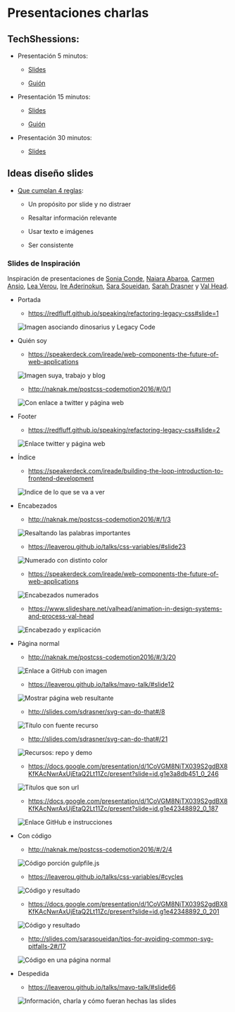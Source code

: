 # Presentaciones charlas

## TechShessions:

* Presentación 5 minutos: 

    * [Slides](https://cristinafsanz.github.io/slides/techshessions2017/5min)

    * [Guión](techshessions2017/5min/guion.md)

* Presentación 15 minutos:

    * [Slides](https://cristinafsanz.github.io/slides/techshessions2017/15min)

    * [Guión](techshessions2017/15min/guion.md)

* Presentación 30 minutos:

    * [Slides](https://cristinafsanz.github.io/slides/techshessions2017/30min/#slide=1)

## Ideas diseño slides

* [Que cumplan 4 reglas](https://speakerdeck.com/mseckington/the-art-of-slide-design): 

    * Un propósito por slide y no distraer

    * Resaltar información relevante

    * Usar texto e imágenes

    * Ser consistente

### Slides de Inspiración

Inspiración de presentaciones de [Sonia Conde](https://twitter.com/nonlessorganic), [Naiara Abaroa](https://twitter.com/nabaroa), [Carmen Ansio](https://twitter.com/carmenansio), [Lea Verou](https://twitter.com/LeaVerou), [Ire Aderinokun](https://twitter.com/ireaderinokun), [Sara Soueidan](https://twitter.com/SaraSoueidan), [Sarah Drasner](https://twitter.com/sarah_edo) y [Val Head](https://twitter.com/vlh).

* Portada

    * https://redfluff.github.io/speaking/refactoring-legacy-css#slide=1

    ![Imagen asociando dinosarius y Legacy Code](inspiration_slides/portada_carmen-ansio.png?raw=true)

* Quién soy

    * https://speakerdeck.com/ireade/web-components-the-future-of-web-applications

    ![Imagen suya, trabajo y blog](inspiration_slides/quien_soy-ireade.png?raw=true)

    * http://naknak.me/postcss-codemotion2016/#/0/1

    ![Con enlace a twitter y página web](inspiration_slides/quien_soy_naiara-abaroa.png?raw=true)

* Footer

    * https://redfluff.github.io/speaking/refactoring-legacy-css#slide=2

    ![Enlace twitter y página web](inspiration_slides/footer_carmen-ansio.png?raw=true)

* Índice

    * https://speakerdeck.com/ireade/building-the-loop-introduction-to-frontend-development

    ![Indice de lo que se va a ver](inspiration_slides/indice_ireade.png?raw=true)

* Encabezados

    * http://naknak.me/postcss-codemotion2016/#/1/3

    ![Resaltando las palabras importantes](inspiration_slides/nuevo_tema_naiara-abaroa.png?raw=true)

    * https://leaverou.github.io/talks/css-variables/#slide23

    ![Numerado con distinto color](inspiration_slides/encabezado_lista_lea-verou.png?raw=true)

    * https://speakerdeck.com/ireade/web-components-the-future-of-web-applications

    ![Encabezados numerados](inspiration_slides/encabezados_numero_ireade.png?raw=true)

    * https://www.slideshare.net/valhead/animation-in-design-systems-and-process-val-head

    ![Encabezado y explicación](inspiration_slides/encabezado_explicacion_val-head.png?raw=true)

* Página normal

    * http://naknak.me/postcss-codemotion2016/#/3/20

    ![Enlace a GitHub con imagen](inspiration_slides/enlace_github_naira-abaroa.png?raw=true)

    * https://leaverou.github.io/talks/mavo-talk/#slide12

    ![Mostrar página web resultante](inspiration_slides/mostrar_pagina_web-lea-verou.png?raw=true)

    * http://slides.com/sdrasner/svg-can-do-that#/8

    ![Título con fuente recurso](inspiration_slides/pagina_web_externa-sarah-drasner.png?raw=true)

    * http://slides.com/sdrasner/svg-can-do-that#/21

    ![Recursos: repo y demo](inspiration_slides/github_demo_sarah-drasner.png?raw=true)

    * https://docs.google.com/presentation/d/1CoVGM8NjTX039S2gdBX8KfKAcNwrAxUjEtaQ2Lt11Zc/present?slide=id.g1e3a8db451_0_246

    ![Títulos que son url](inspiration_slides/titulo_url_sonia-conde.png?raw=true)

    * https://docs.google.com/presentation/d/1CoVGM8NjTX039S2gdBX8KfKAcNwrAxUjEtaQ2Lt11Zc/present?slide=id.g1e42348892_0_187

    ![Enlace GitHub e instrucciones](inspiration_slides/github_instrucciones_sonia-conde.png?raw=true)

* Con código

    * http://naknak.me/postcss-codemotion2016/#/2/4

    ![Código porción gulpfile.js](inspiration_slides/codigo_naiara-abaroa.png?raw=true)

    * https://leaverou.github.io/talks/css-variables/#cycles

    ![Código y resultado](inspiration_slides/codigo_resultado_lea-verou.png?raw=true)

    * https://docs.google.com/presentation/d/1CoVGM8NjTX039S2gdBX8KfKAcNwrAxUjEtaQ2Lt11Zc/present?slide=id.g1e42348892_0_201

    ![Código y resultado](inspiration_slides/codigo_resultado-sonia-conde.png?raw=true)

    * http://slides.com/sarasoueidan/tips-for-avoiding-common-svg-pitfalls-2#/17

    ![Código en una página normal](inspiration_slides/pagina_normal_codigo_sara-soueidan.png?raw=true)

* Despedida

    * https://leaverou.github.io/talks/mavo-talk/#slide66

    ![Información, charla y cómo fueran hechas las slides](inspiration_slides/slides_howto_lea-verou.png?raw=true)